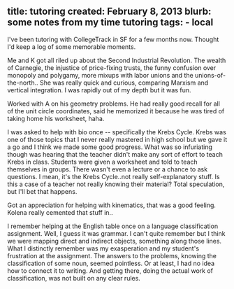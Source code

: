 title: tutoring
created: February 8, 2013
blurb: some notes from my time tutoring
tags:
    - local
---

I've been tutoring with CollegeTrack in SF for a few months now.
Thought I'd keep a log of some memorable moments.

Me and K got all riled up about the Second Industrial Revolution.
The wealth of Carnegie,
the injustice of price-fixing trusts,
the funny confusion over monopoly and polygamy,
more mixups with labor unions and the unions-of-the-north..
She was really quick and curious, comparing Marxism and vertical integration.
I was rapidly out of my depth but it was fun.

Worked with A on his geometry problems.
He had really good recall for all of the unit circle coordinates,
said he memorized it because he was tired of taking home his worksheet, haha.

I was asked to help with bio once -- specifically the Krebs Cycle.
Krebs was one of those topics that I never really mastered in high school
but we gave it a go and I think we made some good progress.
What was so infuriating though was hearing that the teacher didn't make any sort of effort to teach Krebs in class.
Students were given a worksheet and told to teach themselves in groups.
There wasn't even a lecture or a chance to ask questions.
I mean, it's the Krebs Cycle..not really self-explanatory stuff.
Is this a case of a teacher not really knowing their material?
Total speculation, but I'll bet that happens.

Got an appreciation for helping with kinematics, that was a good feeling.
Kolena really cemented that stuff in..

I remember helping at the English table once on a language classification assignment.
Well, I guess it was grammar.
I can't quite remember but I think we were mapping direct and indirect objects,
something along those lines.
What I distinctly remember was my exasperation and my student's frustration at the assignment.
The answers to the problems, knowing the classification of some noun, seemed pointless.
Or at least, I had no idea how to connect it to writing.
And getting there, doing the actual work of classification, was not built on any clear rules.
